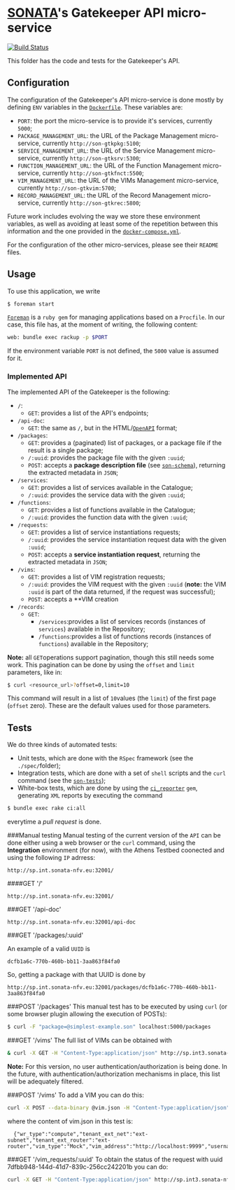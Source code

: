 # [SONATA](http://www.sonata-nfv.eu)'s Gatekeeper API micro-service
[![Build Status](http://jenkins.sonata-nfv.eu/buildStatus/icon?job=son-gkeeper)](http://jenkins.sonata-nfv.eu/job/son-gkeeper)

This folder has the code and tests for the Gatekeeper's API.

## Configuration
The configuration of the Gatekeeper's API micro-service is done mostly by defining `ENV` variables in the [`Dockerfile`](https://github.com/sonata-nfv/son-gkeeper/blob/master/son-gtkapi/Dockerfile). These variables are:

* `PORT`: the port the micro-service is to provide it's services, currently `5000`;
* `PACKAGE_MANAGEMENT_URL`: the URL of the Package Management micro-service, currently `http://son-gtkpkg:5100`;
* `SERVICE_MANAGEMENT_URL`: the URL of the Service Management micro-service, currently `http://son-gtksrv:5300`;
* `FUNCTION_MANAGEMENT_URL`: the URL of the Function Management micro-service, currently `http://son-gtkfnct:5500`;
* `VIM_MANAGEMENT_URL`: the URL of the VIMs Management micro-service, currently `http://son-gtkvim:5700`;
* `RECORD_MANAGEMENT_URL`: the URL of the Record Management micro-service, currently `http://son-gtkrec:5800`;

Future work includes evolving the way we store these environment variables, as well as avoiding at least some of the repetition between this information and the one provided in the [`docker-compose.yml`](https://github.com/sonata-nfv/son-gkeeper/blob/master/docker-compose.yml).

For the configuration of the other micro-services, please see their `README` files.

## Usage
To use this application, we write
```sh
$ foreman start
```

[`Foreman`](https://github.com/ddollar/foreman) is a `ruby gem` for managing applications based on a `Procfile`. In our case, this file has, at the moment of writing, the following content:

```sh
web: bundle exec rackup -p $PORT
```

If the environment variable `PORT` is not defined, the `5000` value is assumed for it.

### Implemented API
The implemented API of the Gatekeeper is the following:

* `/`:
    * `GET`: provides a list of the API's endpoints;
* `/api-doc`: 
    * `GET`: the same as `/`, but in the HTML/[`OpenAPI`](https://openapis.org/) format;
* `/packages`:
    * `GET`: provides a (paginated) list of packages, or a package file if the result is a single package;
    * `/:uuid`: provides the package file with the given `:uuid`;
    * `POST`: accepts a **package description file** (see [`son-schema`](https://github.com/sonata-nfv/son-schema)), returning the extracted metadata in `JSON`;
* `/services`:
    * `GET`: provides a list of services available in the Catalogue;
    * `/:uuid`: provides the service data with the given `:uuid`;
* `/functions`:
    * `GET`: provides a list of functions available in the Catalogue;
    * `/:uuid`: provides the function data with the given `:uuid`;
* `/requests`:
    * `GET`: provides a list of service instantiations requests;
    * `/:uuid`: provides the service instantiation request data with the given `:uuid`;
    * `POST`: accepts a **service instantiation request**, returning the extracted metadata in `JSON`;
* `/vims`:
    * `GET`: provides a list of VIM registration requests;
    * `/:uuid`: provides the VIM request with the given `:uuid` (**note:** the VIM `:uuid` is part of the data returned, if the request was successful);
    * `POST`: accepts a **VIM creation 
* `/records`:
    * `GET`:
        * `/services`:provides a list of services records (instances of `services`) available in the Repository;
        * `/functions`:provides a list of functions records (instances of `functions`) available in the Repository;

**Note:** all `GET`operations support pagination, though this still needs some work. This pagination can be done by using the `offset` and `limit` parameters, like in:
```sh
$ curl <resource_url>?offset=0,limit=10
```
This command will result in a list of `10`values (the `limit`) of the first page (`offset` zero). These are the default values used for those parameters.

## Tests
We do three kinds of automated tests:

* Unit tests, which are done with the `RSpec` framework (see the `./spec/`folder);
* Integration tests, which are done with a set of `shell` scripts and the `curl` command (see the [`son-tests`](https://github.com/sonata-nfv/son-tests));
* White-box tests, which are done by using the [`ci_reporter`](https://github.com/ci-reporter/ci_reporter) `gem`, generating `XML` reports by executing the command

```sh
$ bundle exec rake ci:all
```
everytime a *pull request* is done.

###Manual testing
Manual testing of the current version of the `API` can be done either using a web browser or the `curl` command, using the **Integration** environment (for now), with the Athens Testbed coonected and using the following `IP` adrress:

```
http://sp.int.sonata-nfv.eu:32001/
```

####GET '/'

```
http://sp.int.sonata-nfv.eu:32001/
```

###GET '/api-doc'

```
http://sp.int.sonata-nfv.eu:32001/api-doc
```

###GET '/packages/:uuid'

An example of a valid `UUID` is 

```
dcfb1a6c-770b-460b-bb11-3aa863f84fa0
```

So, getting a package with that UUID is done by

```
http://sp.int.sonata-nfv.eu:32001/packages/dcfb1a6c-770b-460b-bb11-3aa863f84fa0
```

###POST '/packages'
This manual test has to be executed by using `curl` (or some browser plugin allowing the execution of POSTs):

```sh
$ curl -F "package=@simplest-example.son" localhost:5000/packages
```

###GET '/vims'
The full list of VIMs can be obtained with

```sh
& curl -X GET -H "Content-Type:application/json" http://sp.int3.sonata-nfv.eu:32001/vims
```

**Note:** For this version, no user authentication/authorization is being done. In the future, with authentication/authorization mechanisms in place, this list will be adequately filtered.


###POST '/vims' 
To add a VIM you can do this:

```sh
curl -X POST --data-binary @vim.json -H "Content-Type:application/json" http://sp.int3.sonata-nfv.eu:5700/vims
```

  where the content of vim.json in this test is:
```
  {"wr_type":"compute","tenant_ext_net":"ext-subnet","tenant_ext_router":"ext-router","vim_type":"Mock","vim_address":"http://localhost:9999","username":"Eve","pass":"Operator","tenant":"op_sonata"} 
```

###GET '/vim_requests/:uuid'
To obtain the status of the request with uuid 7dfbb948-144d-41d7-839c-256cc242201b you can do:

```sh
curl -X GET -H "Content-Type:application/json" http://sp.int3.sonata-nfv.eu:32001/vim_requests/7dfbb948-144d-41d7-839c-256cc242201b```
```




